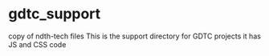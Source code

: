 # gdtc_support
copy of ndth-tech files
This is the support directory for GDTC projects
it has JS and CSS code
